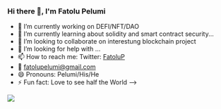 ### Hi there 👋, I'm Fatolu Pelumi

- 🔭 I’m currently working on DEFI/NFT/DAO
- 🌱 I’m currently learning about solidity and smart contract security...
- 👯 I’m looking to collaborate on interestung blockchain project
- 🤔 I’m looking for help with ...
- 📫 How to reach me: Twitter: [FatoluP](https://mobile.twitter.com/FatoluP)
- 📩 fatolupelumi@gmail.com
- 😄 Pronouns: Pelumi/His/He
- ⚡ Fun fact: Love to see half the World
-->
<img src="https://github-readme-stats.vercel.app/api?username=Pelumi527&&show_icons=true&title_color=ffffff&icon_color=bb2acf&text_color=daf7dc&bg_color=151515">


